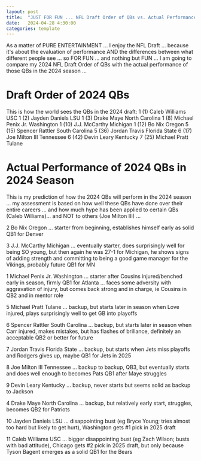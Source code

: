```yaml
---
layout: post
title:  "JUST FOR FUN ... NFL Draft Order of QBs vs. Actual Performance in 2024 Season"
date:   2024-04-28 4:30:00
categories: template
---
```



As a matter of PURE ENTERTAINMENT ... I enjoy the NFL Draft ... because it's about the evaluation of performance AND the differences between what different people see ... so FOR FUN ... and nothing but FUN ... I am going to compare my 2024 NFL Draft Order of QBs with the actual performance of those QBs in the 2024 season ...

# Draft Order of 2024 QBs

This is how the world sees the QBs in the 2024 draft:
1 (1) Caleb Williams USC
1 (2) Jayden Daniels LSU
1 (3) Drake Maye North Carolina
1 (8) Michael Penix Jr. Washington
1 (10) J.J. McCarthy Michigan
1 (12) Bo Nix Oregon
5 (15) Spencer Rattler South Carolina
5 (36) Jordan Travis Florida State
6 (17) Joe Milton III Tennessee
6 (42) Devin Leary Kentucky
7 (25) Michael Pratt Tulane


# Actual Performance of 2024 QBs in 2024 Season

This is my prediction of how the 2024 QBs will perform in the 2024 season ... my assessment is based on how well these QBs have done over their entire careers ... and how much hype has been applied to certain QBs (Caleb Williams)... and NOT to others (Joe Milton III) ...

2 Bo Nix Oregon ... starter from beginning, establishes himself early as solid QB1 for Denver

3 J.J. McCarthy Michigan ... eventually starter, does surprisingly well for being SO young, but then again he was 27-1 for Michigan, he shows signs of adding strength and committing to being a good game manager for the Vikings, probably future QB1 for MN

1 Michael Penix Jr. Washington ... starter after Cousins injured/benched early in season, firmly QB1 for Atlanta ... faces some adversity with aggravation of injury, but comes back strong and in charge, ie Cousins in QB2 and in mentor role

5 Michael Pratt Tulane ... backup, but starts later in season when Love injured, plays surprisingly well to get GB into playoffs

6 Spencer Rattler South Carolina ... backup, but starts later in season when Carr injured, makes mistakes, but has flashes of brillance, definitely an acceptable QB2 or better for future

7 Jordan Travis Florida State ... backup, but starts when Jets miss playoffs and Rodgers gives up, maybe QB1 for Jets in 2025  

8 Joe Milton III Tennessee ... backup to backup, QB3, but eventually starts and does well enough to becomes Pats QB1 after Maye struggles

9 Devin Leary Kentucky ... backup, never starts but seems solid as backup to Jackson

4 Drake Maye North Carolina ... backup, but relatively early start, struggles, becomes QB2 for Patriots

10 Jayden Daniels LSU ... disappointing bust (eg Bryce Young; tries almost too hard but likely to get hurt), Washington gets #1 pick in 2025 draft

11 Caleb Williams USC ... bigger disappointing bust (eg Zach Wilson; busts with bad attitude), Chicago gets #2 pick in 2025 draft, but only because Tyson Bagent emerges as a solid QB1 for the Bears
